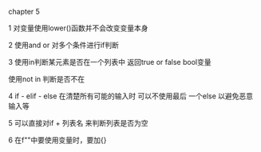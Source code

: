 chapter 5

1 对变量使用lower()函数并不会改变变量本身 

2 使用and or 对多个条件进行if判断

3 使用in判断某元素是否在一个列表中 返回true or false bool变量 

使用not in 判断是否不在 

4 if - elif - else 在清楚所有可能的输入时 可以不使用最后
一个else 以避免恶意输入等 

5 可以直接对if + 列表名 来判断列表是否为空

6 在f""中要使用变量时，要加{} 